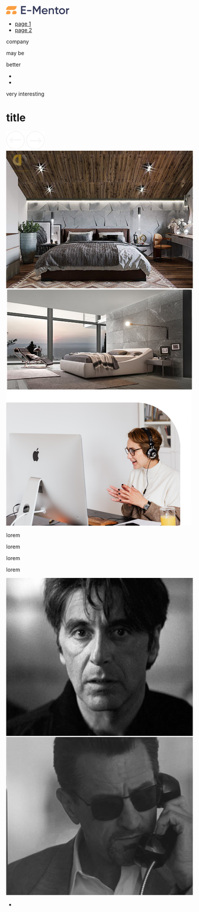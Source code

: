 <!DOCTYPE html>
<html lang="en">
<head>
   <meta charset="UTF-8">
   <meta http-equiv="X-UA-Compatible" content="IE=edge">
   <meta name="viewport" content="width=device-width, initial-scale=1.0">
   <link rel="stylesheet" href="css/style.css">
   <title>Self 16</title>
</head>
<body>
   <div class="wrapper">
      <div class="content">
         <div id="page0" class="page0">
            <div class="content0">
               <div id="header" class="header">
                  <a href="#" class="logo_link">
                     <img src="img/logo.png" alt="icon" class="logo_img">
                  </a>
                  <nav class="nav">
                     <ul class="menu_list">
                        <li class="menu_item">
                           <a onclick="show1()" href="#" class="menu_link">page 1</a>
                        </li>
                        <li class="menu_item">
                           <a onclick="show2()" href="#" class="menu_link">page 2</a>
                        </li>
                     </ul>
                  </nav>
               </div>
               <div class="page0_title">
                  <div class="titles">
                     <p class="title_word">company</p>
                     <p class="title_word">may be</p>
                     <p class="title_word">better</p>
                  </div>
               </div>
               <div class="square">
                  <ul>
                     <li></li>
                     <li></li>
                  </ul>
               </div>
            </div>
         </div>
         <div id="page1" class="page1">
            <div id="btn01" onclick="back()" class="btn01">
               <div class="close"></div>
            </div>
            <div id="page1_title" class="page1_title">
               <p>very interesting</p>
               <h1>title</h1>
            </div>
            <div id="page1_arrows" class="page1_arrows">
               <img onclick="move()" src="img/arr1.png" alt="icon" class="arrow_img">
               <img onclick="move2()" src="img/arr2.png" alt="icon" class="arrow_img">
            </div>
            <div id="page1_img" class="page1_img">
               <div id="img1" class="little img1">
                  <img src="img/img1.jpg" alt="icon">
               </div>
               <div id="img2" class="big img2">
                  <img src="img/img2.png" alt="icon">
               </div>
               <div id="img3" class="little img3">
                  <img src="img/img3.png" alt="icon">
               </div>
            </div>
         </div>
         <div id="page2" class="page2">
            <div id="btn02" onclick="back2()" class="btn02">
               <div class="close"></div>
            </div>
            <div class="page2_content">
               <div id="page2_words" class="page2_words">
                  <p class="word">lorem</p>
                  <div class="words">
                     <p class="word">lorem</p>
                     <p class="word">lorem</p>
                  </div>
                  <p class="word">lorem</p>
               </div>
               <div id="page2_img" class="page2_img">
                  <div class="inner">
                     <div class="page2_img1">
                        <img src="img/img31.png" alt="">
                     </div>
                     <div class="page2_img2">
                        <img src="img/img32.png" alt="">
                     </div>
                  </div>
                  <div class="circle">
                     <ul>
                        <li></li>
                     </ul>
                  </div>
               </div>
            </div>
         </div>
      </div>
   </div>
   <script src="js/jquery-1.9.1.min.js"></script>
   <script src="js/main.js"></script>
</body>
</html>
